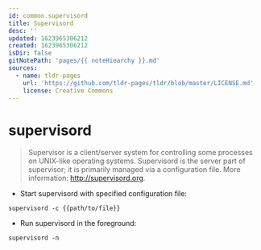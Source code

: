 ```yaml
---
id: common.supervisord
title: Supervisord
desc: ''
updated: 1623965306212
created: 1623965306212
isDir: false
gitNotePath: 'pages/{{ noteHiearchy }}.md'
sources:
  - name: tldr-pages
    url: 'https://github.com/tldr-pages/tldr/blob/master/LICENSE.md'
    license: Creative Commons
---
```

# supervisord

> Supervisor is a client/server system for controlling some processes on UNIX-like operating systems.
> Supervisord is the server part of supervisor; it is primarily managed via a configuration file.
> More information: <http://supervisord.org>.

- Start supervisord with specified configuration file:

`supervisord -c {{path/to/file}}`

- Run supervisord in the foreground:

`supervisord -n`

